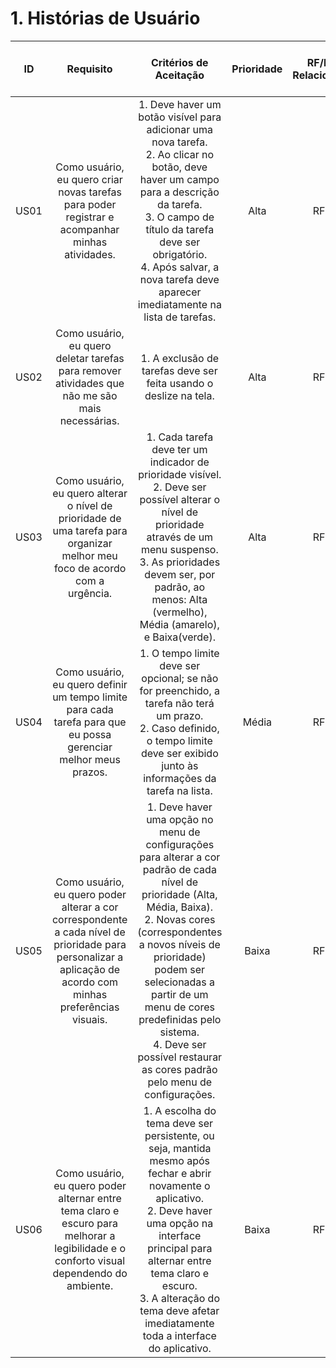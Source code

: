 # 1. Histórias de Usuário

| ID   |                                 Requisito                                 | Critérios de Aceitação | Prioridade | RF/RNF Relacionados | History Point (1 - 10) |
| :--: | :-----------------------------------------------------------------------: | :--------------------: | :--------: | :-----------------: | :------------:|
| US01 | Como usuário, eu quero criar novas tarefas para poder registrar e acompanhar minhas atividades.| 1. Deve haver um botão visível para adicionar uma nova tarefa. <br>2. Ao clicar no botão, deve haver um campo para a descrição da tarefa. <br>3. O campo de título da tarefa deve ser obrigatório. <br>4. Após salvar, a nova tarefa deve aparecer imediatamente na lista de tarefas.|Alta|RF01| 7 |
| US02 | Como usuário, eu quero deletar tarefas para remover atividades que não me são mais necessárias.| 1. A exclusão de tarefas deve ser feita usando o deslize na tela.|Alta|RF02| 3 |
| US03 | Como usuário, eu quero alterar o nível de prioridade de uma tarefa para organizar melhor meu foco de acordo com a urgência.| 1. Cada tarefa deve ter um indicador de prioridade visível. <br>2. Deve ser possível alterar o nível de prioridade através de um menu suspenso. <br>3. As prioridades devem ser, por padrão, ao menos: Alta (vermelho), Média (amarelo), e Baixa(verde).|Alta|RF03| 5 |
| US04 | Como usuário, eu quero definir um tempo limite para cada tarefa para que eu possa gerenciar melhor meus prazos.| 1. O tempo limite deve ser opcional; se não for preenchido, a tarefa não terá um prazo. <br>2. Caso definido, o tempo limite deve ser exibido junto às informações da tarefa na lista.|Média|RF04| 10 |
| US05 | Como usuário, eu quero poder alterar a cor correspondente a cada nível de prioridade para personalizar a aplicação de acordo com minhas preferências visuais.| 1. Deve haver uma opção no menu de configurações para alterar a cor padrão de cada nível de prioridade (Alta, Média, Baixa). <br>2. Novas cores (correspondentes a novos níveis de prioridade) podem ser selecionadas a partir de um menu de cores predefinidas pelo sistema. <br> 4. Deve ser possível restaurar as cores padrão pelo menu de configurações.|Baixa|RF05| 8 |
| US06 | Como usuário, eu quero poder alternar entre tema claro e escuro para melhorar a legibilidade e o conforto visual dependendo do ambiente.| 1. A escolha do tema deve ser persistente, ou seja, mantida mesmo após fechar e abrir novamente o aplicativo. <br>2. Deve haver uma opção na interface principal para alternar entre tema claro e escuro. <br>3. A alteração do tema deve afetar imediatamente toda a interface do aplicativo.|Baixa|RF06| 1 |
